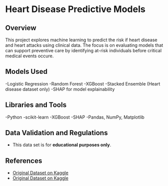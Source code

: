 # Heart Disease Predictive Models

## Overview
This project explores machine learning to predict the risk if heart disease and heart attacks using clinical data.
The focus is on evaluating models that can support preventive care by identifying at-risk individuals before critical medical events occure.

## Models Used
-Logistic Regression
-Random Forest
-XGBoost
-Stacked Ensemble (Heart disease dataset only)
-SHAP for model explainability

## Libraries and Tools
-Python
-scikit-learn
-XGBoost
-SHAP
-Pandas, NumPy, Matplotlib

## Data Validation and Regulations
- This data set is for **educational purposes only**.

## References
- [Original Dataset on Kaggle](https://www.kaggle.com/datasets/fedesoriano/heart-failure-prediction)
- [Original Dataset on Kaggle](https://www.kaggle.com/datasets/fatemehmohammadinia/heart-attack-dataset-tarik-a-rashid/data)

